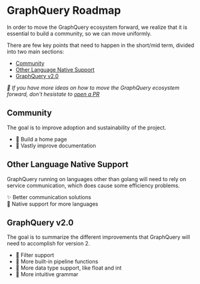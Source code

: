 # GraphQuery Roadmap

In order to move the GraphQuery ecosystem forward, we realize that it is essential to build a community, so we can move uniformly.

There are few key points that need to happen in the short/mid term, divided into two main sections:

- [Community](#community)
- [Other Language Native Support](#otherlang)
- [GraphQuery v2.0](#GraphQuery2)

_👋 If you have more ideas on how to move the GraphQuery ecosystem forward, don't hesistate to [open a PR](https://github.com/storyicon/graphquery/edit/master/ROADMAP.md)_

## Community

The goal is to improve adoption and sustainability of the project.

- 💎 Build a home page
- 📘 Vastly improve documentation 

<a id="otherlang"></a>

## Other Language Native Support

GraphQuery running on languages ​​other than golang will need to rely on service communication, which does cause some efficiency problems.      

✨ Better communication solutions     
🔀 Native support for more languages    

<a id="GraphQuery2"></a>
  
## GraphQuery v2.0

The goal is to summarize the different improvements that GraphQuery will need to accomplish for version 2.

- 🚀 Filter support
- 🔸 More built-in pipeline functions
- 📄 More data type support, like float and int
- 📗 More intuitive grammar